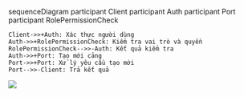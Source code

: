 sequenceDiagram
    participant Client
    participant Auth
    participant Port
    participant RolePermissionCheck

    Client->>+Auth: Xác thực người dùng
    Auth->>+RolePermissionCheck: Kiểm tra vai trò và quyền
    RolePermissionCheck-->>-Auth: Kết quả kiểm tra
    Auth->>+Port: Tạo mới cảng
    Port->>+Port: Xử lý yêu cầu tạo mới
    Port-->>-Client: Trả kết quả

[![](https://mermaid.ink/img/pako:eNptkUFKxDAUhq_yyNbpBbIYkHE3m0FdDJJNSGMb2iadNBkowyzEY4jg4EIQBHVni7goeI_cxMRaq8xkk-T1-___pW-DmIo5wqjiK8sl4yeCJpoWRIJfJdVGMFFSaWCWCy7Nfv3YmnS_ulD6AHuqcr7guhBVJZScpZxlRPZYbx9Np0fBEMOy2zEwqWtfGMjk89m1twLi7k0mPR-oQB-wxDAXrr0uwGgKayr83r3CuruDla1de_WTeEAZeceoz5-75sN4gWvuIfu1-58dHonh3DU7BYVrbwQwjw8dhq8jtXTtE-TdO9Tdow3cgwUzKv9IQg_93_De-jt_7IVINEGF75qK2E9tE3QEmZQXnCDsjzHVGUFEbj1HrVFntWQIG235BNkypmaYMMKXNK981U_mQqnhvv0CQUbL0g?type=png)](https://mermaid.live/edit#pako:eNptkUFKxDAUhq_yyNbpBbIYkHE3m0FdDJJNSGMb2iadNBkowyzEY4jg4EIQBHVni7goeI_cxMRaq8xkk-T1-___pW-DmIo5wqjiK8sl4yeCJpoWRIJfJdVGMFFSaWCWCy7Nfv3YmnS_ulD6AHuqcr7guhBVJZScpZxlRPZYbx9Np0fBEMOy2zEwqWtfGMjk89m1twLi7k0mPR-oQB-wxDAXrr0uwGgKayr83r3CuruDla1de_WTeEAZeceoz5-75sN4gWvuIfu1-58dHonh3DU7BYVrbwQwjw8dhq8jtXTtE-TdO9Tdow3cgwUzKv9IQg_93_De-jt_7IVINEGF75qK2E9tE3QEmZQXnCDsjzHVGUFEbj1HrVFntWQIG235BNkypmaYMMKXNK981U_mQqnhvv0CQUbL0g)